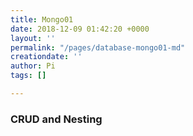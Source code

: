 ```yaml
---
title: Mongo01
date: 2018-12-09 01:42:20 +0000
layout: ''
permalink: "/pages/database-mongo01-md"
creationdate: ''
author: Pi
tags: []

---
```

### CRUD and Nesting